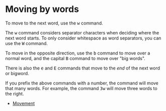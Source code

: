 # Moving by words

To move to the next word, use the <kbd>w</kbd> command.

The <kbd>w</kbd> command considers separator characters when deciding where the
next word starts. To only consider whitespace as word separators, you can use
the <kbd>W</kbd> command.

To move in the opposite direction, use the <kbd>b</kbd> command to move over a
normal word, and the capital <kbd>B</kbd> command to move over "big words".

There is also the <kbd>e</kbd> and <kbd>E</kbd> commands that move to the *end*
of the next word or bigword.

If you prefix the above commands with a number, the command will move that many
words. For example, the command <kbd>3w</kbd> will move three words to the right.

  * [Movement](movement.html)